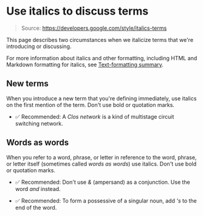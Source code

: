 # Use italics to discuss terms

> Source: https://developers.google.com/style/italics-terms

This page describes two circumstances when we italicize terms that we're introducing or discussing.

For more information about italics and other formatting, including HTML and Markdown formatting for italics, see [Text-formatting summary](https://developers.google.com/style/text-formatting).

## New terms

When you introduce a new term that you're defining immediately, use italics on the first mention of the term. Don't use bold or quotation marks.

- ✅ Recommended: A *Clos network* is a kind of multistage circuit switching network.

## Words as words

When you refer to a word, phrase, or letter in reference to the word, phrase, or letter itself (sometimes called *words as words*) use italics. Don't use bold or quotation marks.

- ✅ Recommended: Don't use *&* (ampersand) as a conjunction. Use the word *and* instead.

- ✅ Recommended: To form a possessive of a singular noun, add *'s* to the end of the word.